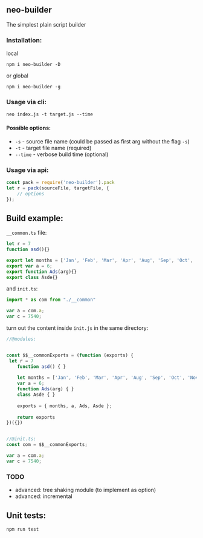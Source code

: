 ## neo-builder

The simplest plain script builder

### Installation: 

local

```
npm i neo-builder -D
```

or global

```
npm i neo-builder -g
```

### Usage via cli: 

```
neo index.js -t target.js --time
```

#### Possible options: 

- `-s` - source file name (could be passed as first arg without the flag `-s`)
- `-t` - target file name (required)
- `--time` - verbose build time (optional)

### Usage via api: 

```js
const pack = require('neo-builder').pack
let r = pack(sourceFile, targetFile, {
    // options
});
```

## Build example: 

`__common.ts` file: 

```javascript
let r = 7
function asd(){}

export let months = ['Jan', 'Feb', 'Mar', 'Apr', 'Aug', 'Sep', 'Oct', 'Nov', 'Dec'];
export var a = 6;
export function Ads(arg){}
export class Asde{}
```

and `init.ts`:

```typescript
import * as com from "./__common"

var a = com.a;
var c = 7540;
```


turn out the content inside `init.js` in the same directory:


```js
//@modules:


const $$__commonExports = (function (exports) {
 let r = 7
	function asd() { }
	
	let months = ['Jan', 'Feb', 'Mar', 'Apr', 'Aug', 'Sep', 'Oct', 'Nov', 'Dec'];
	var a = 6;
	function Ads(arg) { }
	class Asde { }
	
	exports = { months, a, Ads, Asde };
	
	return exports 
})({})


//@init.ts: 
const com = $$__commonExports;

var a = com.a;
var c = 7540;
```



### TODO

- advanced: tree shaking module (to implement as option)
- advanced: incremental


## Unit tests: 

```
npm run test
```


